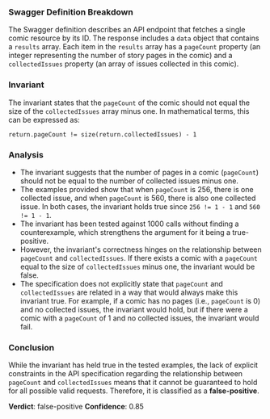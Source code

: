 ### Swagger Definition Breakdown
The Swagger definition describes an API endpoint that fetches a single comic resource by its ID. The response includes a `data` object that contains a `results` array. Each item in the `results` array has a `pageCount` property (an integer representing the number of story pages in the comic) and a `collectedIssues` property (an array of issues collected in this comic).

### Invariant
The invariant states that the `pageCount` of the comic should not equal the size of the `collectedIssues` array minus one. In mathematical terms, this can be expressed as: 

`return.pageCount != size(return.collectedIssues) - 1`

### Analysis
- The invariant suggests that the number of pages in a comic (`pageCount`) should not be equal to the number of collected issues minus one. 
- The examples provided show that when `pageCount` is 256, there is one collected issue, and when `pageCount` is 560, there is also one collected issue. In both cases, the invariant holds true since `256 != 1 - 1` and `560 != 1 - 1`.
- The invariant has been tested against 1000 calls without finding a counterexample, which strengthens the argument for it being a true-positive. 
- However, the invariant's correctness hinges on the relationship between `pageCount` and `collectedIssues`. If there exists a comic with a `pageCount` equal to the size of `collectedIssues` minus one, the invariant would be false. 
- The specification does not explicitly state that `pageCount` and `collectedIssues` are related in a way that would always make this invariant true. For example, if a comic has no pages (i.e., `pageCount` is 0) and no collected issues, the invariant would hold, but if there were a comic with a `pageCount` of 1 and no collected issues, the invariant would fail.

### Conclusion
While the invariant has held true in the tested examples, the lack of explicit constraints in the API specification regarding the relationship between `pageCount` and `collectedIssues` means that it cannot be guaranteed to hold for all possible valid requests. Therefore, it is classified as a **false-positive**. 

**Verdict**: false-positive
**Confidence**: 0.85
